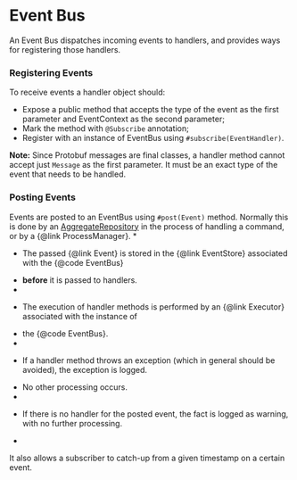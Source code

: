 # Event Bus

An Event Bus dispatches incoming events to handlers, and provides ways for registering those handlers.

### Registering Events
To receive events a handler object should:
 * Expose a public method that accepts the type of the event as the first parameter and EventContext as the second parameter;
 * Mark the method with `@Subscribe` annotation;
 * Register with an instance of EventBus using `#subscribe(EventHandler)`.
 
 **Note:** Since Protobuf messages are final classes, a handler method cannot accept just `Message` as the first parameter. It must be an exact type of the event that needs to be handled.
 
 ### Posting Events
 Events are posted to an EventBus using `#post(Event)` method. Normally this is done by an [AggregateRepository](./repository.md) in the process of handling a command, or by a {@link ProcessManager}.
 *
 * <p>The passed {@link Event} is stored in the {@link EventStore} associated with the {@code EventBus}
 * <strong>before</strong> it is passed to handlers.
 *
 * <p>The execution of handler methods is performed by an {@link Executor} associated with the instance of
 * the {@code EventBus}.
 *
 * <p>If a handler method throws an exception (which in general should be avoided), the exception is logged.
 * No other processing occurs.
 *
 * <p>If there is no handler for the posted event, the fact is logged as warning, with no further processing.
 *















It also allows a subscriber to catch-up from a given timestamp on a certain event.